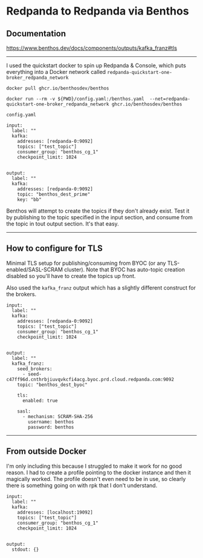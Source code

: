 # Redpanda to Redpanda via Benthos

## Documentation

https://www.benthos.dev/docs/components/outputs/kafka_franz#tls


---

I used the quickstart docker to spin up Redpanda & Console, which puts everything into a Docker network called `redpanda-quickstart-one-broker_redpanda_network`


```
docker pull ghcr.io/benthosdev/benthos
```

```
docker run --rm -v ${PWD}/config.yaml:/benthos.yaml  --net=redpanda-quickstart-one-broker_redpanda_network ghcr.io/benthosdev/benthos
```




`config.yaml`

```
input:
  label: ""
  kafka:
    addresses: [redpanda-0:9092]
    topics: ["test_topic"]
    consumer_group: "benthos_cg_1"
    checkpoint_limit: 1024


output:
  label: ""
  kafka:
    addresses: [redpanda-0:9092]
    topic: "benthos_dest_prime"
    key: "bb"
```

Benthos will attempt to create the topics if they don't already exist.   Test it by publishing to the topic specified in the input section, and consume from the topic in tout output section.  It's that easy.

----

## How to configure for TLS

Minimal TLS setup for publishing/consuming from BYOC (or any TLS-enabled/SASL-SCRAM cluster).  Note that BYOC has auto-topic creation disabled so you'll have to create the topics up front.

Also used the `kafka_franz` output which has a slightly different construct for the brokers.


```
input:
  label: ""
  kafka:
    addresses: [redpanda-0:9092]
    topics: ["test_topic"]
    consumer_group: "benthos_cg_1"
    checkpoint_limit: 1024


output:
  label: ""
  kafka_franz:
    seed_brokers:
      - seed-c47ff96d.cnthrbjiuvqvkcfi4acg.byoc.prd.cloud.redpanda.com:9092
    topic: "benthos_dest_byoc"

    tls:
      enabled: true

    sasl:
      - mechanism: SCRAM-SHA-256
        username: benthos
        password: benthos
```

---

## From outside Docker 

I'm only including this because I struggled to make it work for no good reason.   I had to create a profile pointing to the docker instance and then it magically worked.  The profile doesn't even need to be in use, so clearly there is something going on with rpk that I don't understand.

```
input:
  label: ""
  kafka:
    addresses: [localhost:19092]
    topics: ["test_topic"]
    consumer_group: "benthos_cg_1"
    checkpoint_limit: 1024


output:
  stdout: {}
```
